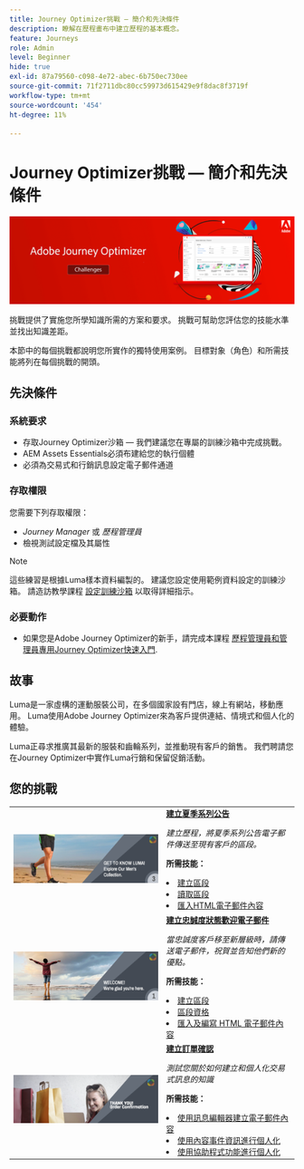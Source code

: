 ```yaml
---
title: Journey Optimizer挑戰 — 簡介和先決條件
description: 瞭解在歷程畫布中建立歷程的基本概念。
feature: Journeys
role: Admin
level: Beginner
hide: true
exl-id: 87a79560-c098-4e72-abec-6b750ec730ee
source-git-commit: 71f2711dbc80cc59973d615429e9f8dac8f3719f
workflow-type: tm+mt
source-wordcount: '454'
ht-degree: 11%

---
```


# Journey Optimizer挑戰 — 簡介和先決條件

![AJO挑戰橫幅](./assets/ajo-banner-challenges.png)

挑戰提供了實施您所學知識所需的方案和要求。 挑戰可幫助您評估您的技能水準並找出知識差距。

本節中的每個挑戰都說明您所實作的獨特使用案例。 目標對象（角色）和所需技能將列在每個挑戰的開頭。

## 先決條件

### 系統要求

* 存取Journey Optimizer沙箱 — 我們建議您在專屬的訓練沙箱中完成挑戰。
* AEM Assets Essentials必須布建給您的執行個體
* 必須為交易式和行銷訊息設定電子郵件通道

### 存取權限

您需要下列存取權限：
* *Journey Manager* 或 *歷程管理員*
* 檢視測試設定檔及其屬性

>[!NOTE]
> 這些練習是根據Luma樣本資料編製的。 建議您設定使用範例資料設定的訓練沙箱。 請造訪教學課程 [設定訓練沙箱](/help/tutorial-configure-a-training-sandbox/introduction-and-prerequisites.md) 以取得詳細指示。

### 必要動作

* 如果您是Adobe Journey Optimizer的新手，請完成本課程 [歷程管理員和管理員專用Journey Optimizer快速入門](https://experienceleague.adobe.com/?recommended=JourneyOptimizer-U-1-2021.1).


## 故事

Luma是一家虛構的運動服裝公司，在多個國家設有門店，線上有網站，移動應用。 Luma使用Adobe Journey Optimizer來為客戶提供連結、情境式和個人化的體驗。

Luma正尋求推廣其最新的服裝和齒輪系列，並推動現有客戶的銷售。 我們聘請您在Journey Optimizer中實作Luma行銷和保留促銷活動。

## 您的挑戰

<table>
<tr>
<td>
 <div>
      <a href="summer-collection-announcement-challenge.md">
        <img alt="夏季系列發佈的影像" src="./assets/email-assets/luma-transactional-onboarding-3.png"/>
      </a>
      </div>
  </td>
  <td>
   <strong><a href="summer-collection-announcement-challenge.md">建立夏季系列公告 </strong>
    </a>
      <p>
      <em>建立歷程，將夏季系列公告電子郵件傳送至現有客戶的區段。 </em>
      <p>
      <b>所需技能：</b>
      <li><a href="https://experienceleague.adobe.com/docs/journey-optimizer-learn/tutorials/profiles-segments-subscriptions/create-segments.html"> 建立區段</li>
      <li><a href="https://experienceleague.adobe.com/docs/journey-optimizer-learn/tutorials/create-journeys/use-case-read-segment.html">讀取區段</li>
       <li><a href="https://experienceleague.adobe.com/docs/journey-optimizer-learn/tutorials/create-messages/create-emails/import-and-author-html-email-content.html">匯入HTML電子郵件內容</li>
  </td>
  </tr>
   <tr>
    <td>
    <div>
    <a>
      <img alt="歡迎" src="./assets/email-assets/luma-transactional-onboarding-1.png"/>
    </a>
    </div>
    <td>
    <div >
      <a>
    <strong><a href="loyalty-status-welcome-email-challenge.md">建立忠誠度狀態歡迎電子郵件 </strong>
    </a>
    </div>
    <p>
    <em>當忠誠度客戶移至新層級時，請傳送電子郵件，祝賀並告知他們新的優點。</em>
    <p>
    <b>所需技能：</b>
      <li><a href="https://experienceleague.adobe.com/docs/journey-optimizer-learn/tutorials/profiles-segments-subscriptions/create-segments.html"> 建立區段</li>
      <li><a href="https://experienceleague.adobe.com/docs/journey-optimizer-learn/tutorials/create-journeys/use-case-read-segment-qualification.html">區段資格</li>
      <li><a href="https://experienceleague.adobe.com/docs/journey-optimizer-learn/tutorials/create-messages/create-emails/import-and-author-html-email-content.html">匯入及編寫 HTML 電子郵件內容</li>
  </td>
  </tr>
  <tr>
  <td>
  <div>
    <a href="order-confirmation-challenge.md">
      <img alt="Luma電子郵件" src="./assets/email-assets/luma-transactional-order-confirmation.png"/>
    </a>
  </td>
  <td>
      <a href="order-confirmation-challenge.md">
    <strong><a href="order-confirmation-challenge.md">建立訂單確認</strong>
    </a>
    <div>
    <p>
    <em>測試您關於如何建立和個人化交易式訊息的知識
    </em>
    <p>
    <b>所需技能：</b>
      <li><a href="https://experienceleague.adobe.com/docs/journey-optimizer-learn/tutorials/create-messages/create-content-with-the-email-designer.html"> 使用訊息編輯器建立電子郵件內容</li>
      <li><a href="https://experienceleague.adobe.com/docs/journey-optimizer-learn/tutorials/personalize-content/use-contextual-event-information-for-personalization.html">使用內容事件資訊進行個人化</li>
      <li><a href="https://experienceleague.adobe.com/docs/journey-optimizer-learn/tutorials/personalize-content/use-helper-functions-for-personalization.html?lang=en">使用協助程式功能進行個人化</li>
  </td>
</table>
